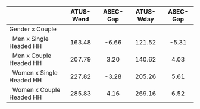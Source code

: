 
|                      |    ATUS-Wend |     ASEC-Gap |    ATUS-Wday |     ASEC-Gap |
| -------------------- | :----------: | :----------: | :----------: | :----------: |
| Gender x Couple      |              |              |              |              |
| &nbsp;&nbsp;Men x Single Headed HH |       163.48 |        -6.66 |       121.52 |        -5.31 |
| &nbsp;&nbsp;Men x Couple Headed HH |       207.79 |         3.20 |       140.62 |         4.03 |
| &nbsp;&nbsp;Women x Single Headed HH |       227.82 |        -3.28 |       205.26 |         5.61 |
| &nbsp;&nbsp;Women x Couple Headed HH |       285.83 |         4.16 |       269.16 |         6.52 |

